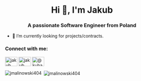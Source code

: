 <h1 align="center">Hi 👋, I'm Jakub</h1>
<h3 align="center">A passionate Software Engineer from Poland</h3>



- 🔭 I’m currently looking for projects/contracts.

<h3 align="left">Connect with me:</h3>
<p align="left">
<a href="https://linkedin.com/in/jakub malinowski" target="blank"><img align="center" src="https://raw.githubusercontent.com/rahuldkjain/github-profile-readme-generator/master/src/images/icons/Social/linked-in-alt.svg" alt="jakub malinowski" height="30" width="40" /></a>
<a href="https://fb.com/jakub malinowski" target="blank"><img align="center" src="https://raw.githubusercontent.com/rahuldkjain/github-profile-readme-generator/master/src/images/icons/Social/facebook.svg" alt="jakub malinowski" height="30" width="40" /></a>
<a href="https://instagram.com/@kubaorcuba" target="blank"><img align="center" src="https://raw.githubusercontent.com/rahuldkjain/github-profile-readme-generator/master/src/images/icons/Social/instagram.svg" alt="@kubaorcuba" height="30" width="40" /></a>
</p>



<p><img align="left" src="https://github-readme-stats.vercel.app/api/top-langs?username=jmalinowski404&show_icons=true&locale=en&layout=compact" alt="jmalinowski404" /></p>

<p>&nbsp;<img align="center" src="https://github-readme-stats.vercel.app/api?username=jmalinowski404&show_icons=true&locale=en" alt="jmalinowski404" /></p>
